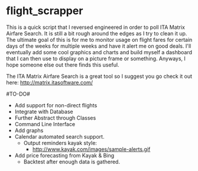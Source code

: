 flight_scrapper
===============

This is a quick script that I reversed engineered in order to poll ITA Matrix Airfare Search. It is still a bit rough around the edges as I try to clean it up. The ultimate goal of this is for me to monitor usage on flight fares for certain days of the weeks for multiple weeks and have it alert me on good deals. I'll eventually add some cool graphics and charts and build myself a dashboard that I can then use to display on a picture frame or something. Anyways, I hope someone else out there finds this useful.

The ITA Matrix Airfare Search is a great tool so I suggest you go check it out here: http://matrix.itasoftware.com/

#TO-DO#
* Add support for non-direct flights
* Integrate with Database
* Further Abstract through Classes
* Command Line Interface
* Add graphs
* Calendar automated search support.
  * Output reminders kayak style:
      * http://www.kayak.com/images/sample-alerts.gif
* Add price forecasting from Kayak & Bing
  * Backtest after enough data is gathered.

